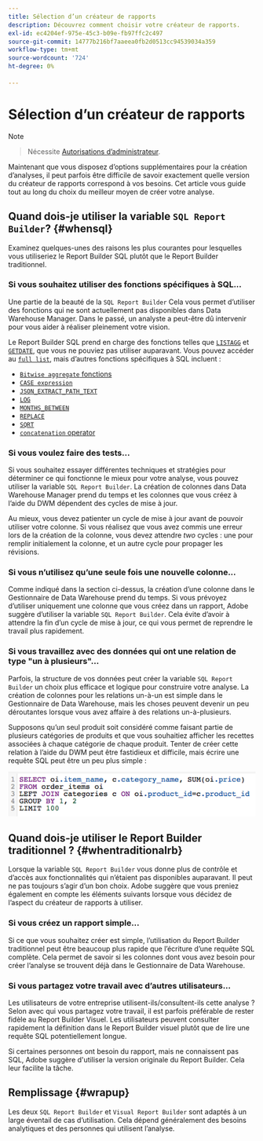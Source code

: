 ```yaml
---
title: Sélection d’un créateur de rapports
description: Découvrez comment choisir votre créateur de rapports.
exl-id: ec4204ef-975e-45c3-b09e-fb97ffc2c497
source-git-commit: 14777b216bf7aaeea0fb2d0513cc94539034a359
workflow-type: tm+mt
source-wordcount: '724'
ht-degree: 0%

---
```


# Sélection d’un créateur de rapports

>[!NOTE]
>>Nécessite [Autorisations d’administrateur](../../administrator/user-management/user-management.md).


Maintenant que vous disposez d’options supplémentaires pour la création d’analyses, il peut parfois être difficile de savoir exactement quelle version du créateur de rapports correspond à vos besoins. Cet article vous guide tout au long du choix du meilleur moyen de créer votre analyse.

## Quand dois-je utiliser la variable `SQL Report Builder`? {#whensql}

Examinez quelques-unes des raisons les plus courantes pour lesquelles vous utiliseriez le Report Builder SQL plutôt que le Report Builder traditionnel.

### Si vous souhaitez utiliser des fonctions spécifiques à SQL...

Une partie de la beauté de la `SQL Report Builder` Cela vous permet d’utiliser des fonctions qui ne sont actuellement pas disponibles dans Data Warehouse Manager. Dans le passé, un analyste a peut-être dû intervenir pour vous aider à réaliser pleinement votre vision.

Le Report Builder SQL prend en charge des fonctions telles que [`LISTAGG`](https://docs.aws.amazon.com/redshift/latest/dg/r_LISTAGG.html) et [`GETDATE`](https://docs.aws.amazon.com/redshift/latest/dg/r_GETDATE.html), que vous ne pouviez pas utiliser auparavant. Vous pouvez accéder au [`full list`](https://docs.aws.amazon.com/redshift/latest/dg/c_SQL_functions.html), mais d’autres fonctions spécifiques à SQL incluent :

* [`Bitwise aggregate` fonctions](https://docs.aws.amazon.com/redshift/latest/dg/c_bitwise_aggregate_functions.html)
* [`CASE expression`](https://docs.aws.amazon.com/redshift/latest/dg/r_CASE_function.html)
* [`JSON_EXTRACT_PATH_TEXT`](https://docs.aws.amazon.com/redshift/latest/dg/JSON_EXTRACT_PATH_TEXT.html)
* [`LOG`](https://docs.aws.amazon.com/redshift/latest/dg/r_LOG.html)
* [`MONTHS_BETWEEN`](https://docs.aws.amazon.com/redshift/latest/dg/r_MONTHS_BETWEEN_function.html)
* [`REPLACE`](https://docs.aws.amazon.com/redshift/latest/dg/r_REPLACE.html)
* [`SQRT`](https://docs.aws.amazon.com/redshift/latest/dg/r_SQRT.html)
* [`concatenation` operator](https://docs.aws.amazon.com/redshift/latest/dg/r_concat_op.html)

### Si vous voulez faire des tests...

Si vous souhaitez essayer différentes techniques et stratégies pour déterminer ce qui fonctionne le mieux pour votre analyse, vous pouvez utiliser la variable `SQL Report Builder`. La création de colonnes dans Data Warehouse Manager prend du temps et les colonnes que vous créez à l’aide du DWM dépendent des cycles de mise à jour.

Au mieux, vous devez patienter un cycle de mise à jour avant de pouvoir utiliser votre colonne. Si vous réalisez que vous avez commis une erreur lors de la création de la colonne, vous devez attendre *two* cycles : une pour remplir initialement la colonne, et un autre cycle pour propager les révisions.

### Si vous n’utilisez qu’une seule fois une nouvelle colonne...

Comme indiqué dans la section ci-dessus, la création d’une colonne dans le Gestionnaire de Data Warehouse prend du temps. Si vous prévoyez d’utiliser uniquement une colonne que vous créez dans un rapport, Adobe suggère d’utiliser la variable `SQL Report Builder`. Cela évite d’avoir à attendre la fin d’un cycle de mise à jour, ce qui vous permet de reprendre le travail plus rapidement.

### Si vous travaillez avec des données qui ont une relation de type &quot;un à plusieurs&quot;...

Parfois, la structure de vos données peut créer la variable `SQL Report Builder` un choix plus efficace et logique pour construire votre analyse. La création de colonnes pour les relations un-à-un est simple dans le Gestionnaire de Data Warehouse, mais les choses peuvent devenir un peu déroutantes lorsque vous avez affaire à des relations un-à-plusieurs.

Supposons qu’un seul produit soit considéré comme faisant partie de plusieurs catégories de produits et que vous souhaitiez afficher les recettes associées à chaque catégorie de chaque produit. Tenter de créer cette relation à l’aide du DWM peut être fastidieux et difficile, mais écrire une requête SQL peut être un peu plus simple :

![](../../assets/When_should_I_use_the_RB_2.png)

## Quand dois-je utiliser le Report Builder traditionnel ? {#whentraditionalrb}

Lorsque la variable `SQL Report Builder` vous donne plus de contrôle et d’accès aux fonctionnalités qui n’étaient pas disponibles auparavant. Il peut ne pas toujours s’agir d’un bon choix. Adobe suggère que vous preniez également en compte les éléments suivants lorsque vous décidez de l’aspect du créateur de rapports à utiliser.

### Si vous créez un rapport simple...

Si ce que vous souhaitez créer est simple, l’utilisation du Report Builder traditionnel peut être beaucoup plus rapide que l’écriture d’une requête SQL complète. Cela permet de savoir si les colonnes dont vous avez besoin pour créer l’analyse se trouvent déjà dans le Gestionnaire de Data Warehouse.

### Si vous partagez votre travail avec d’autres utilisateurs...

Les utilisateurs de votre entreprise utilisent-ils/consultent-ils cette analyse ? Selon avec qui vous partagez votre travail, il est parfois préférable de rester fidèle au Report Builder Visuel. Les utilisateurs peuvent consulter rapidement la définition dans le Report Builder visuel plutôt que de lire une requête SQL potentiellement longue.

Si certaines personnes ont besoin du rapport, mais ne connaissent pas SQL, Adobe suggère d&#39;utiliser la version originale du Report Builder. Cela leur facilite la tâche.

## Remplissage {#wrapup}

Les deux `SQL Report Builder` et `Visual Report Builder` sont adaptés à un large éventail de cas d’utilisation. Cela dépend généralement des besoins analytiques et des personnes qui utilisent l’analyse.
